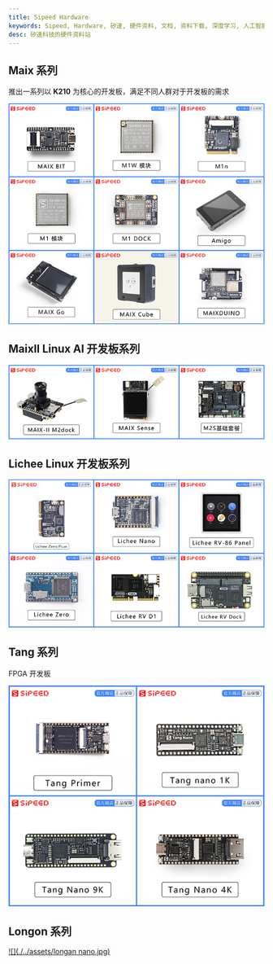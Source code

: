 ```yaml
---
title: Sipeed Hardware
keywords: Sipeed, Hardware, 矽速, 硬件资料, 文档, 资料下载, 深度学习, 人工智能, K210
desc: 矽速科技的硬件资料站
---
```


## Maix 系列

推出一系列以 **K210** 为核心的开发板，满足不同人群对于开发板的需求

[![](./../assets/maix.jpg)](./maix/readme.md)


## MaixII Linux AI 开发板系列

[![](./../assets/maixii.jpg)](./maixII/readme.md)

## Lichee Linux 开发板系列

[![](./../assets/lichee.jpg)](./lichee/readme.md)

## Tang 系列
FPGA 开发板

[![](./../assets/tang.jpg)](./tang/readme.md)

## Longon 系列

[![](./../assets/longan nano.jpg)](./longan/readme/md)


